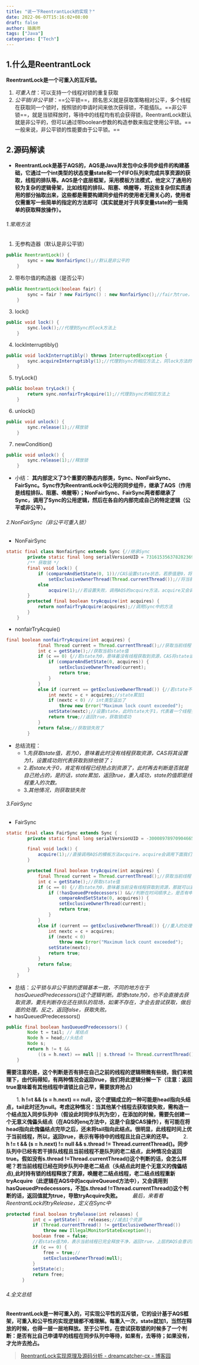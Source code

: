 ```yaml
---
title: "说一下ReentrantLock的实现？"
date: 2022-06-07T15:16:02+08:00
draft: false
author: 插画师
tags: ["Java"]
categories: ["Tech"]
---
```


## 1.什么是ReentrantLock
**ReentrantLock是一个可重入的互斥锁。**
1. *可重入性*：可以支持一个线程对锁的重复获取
2. *公平锁/非公平锁*：==公平锁==，顾名思义就是获取策略相对公平，多个线程在获取同一个锁时，按照锁的申请时间来依次获得锁，不能插队。==非公平锁==，就是当锁释放时，等待中的线程均有机会获得锁，ReentrantLock默认就是非公平的，但可以通过带boolean参数的构造参数来指定使用公平锁。==一般来说，非公平锁的性能要由于公平锁。==

## 2.源码解读
- **ReentrantLock是基于AQS的，AQS是Java并发包中众多同步组件的构建基础，它通过一个int类型的状态变量state和一个FIFO队列来完成共享资源的获取，线程的排队等。AQS是个底层框架，采用模板方法模式，他定义了通用的较为复杂的逻辑骨架，比如线程的排队、阻塞、唤醒等，将这些复杂但实质通用的部分抽取出来，这些都是需要构建同步组件的使用者无需关心的，使用者仅需重写一些简单的指定的方法即可（其实就是对于共享变量state的一些简单的获取释放操作）。**

###### 1.常用方法
1. 无参构造器（默认是非公平锁）
```Java
public ReentrantLock() {
        sync = new NonfairSync();//默认是非公平的
    }
```
2. 带布尔值的构造器（是否公平）
```Java
public ReentrantLock(boolean fair) {
        sync = fair ? new FairSync() : new NonfairSync();//fair为true，公平锁；反之，非公平锁
    }
```
3. lock()
```Java
public void lock() {
        sync.lock();//代理到Sync的lock方法上
    }
```
4. lockInterruptibly()
```Java
public void lockInterruptibly() throws InterruptedException {
        sync.acquireInterruptibly(1);//代理到sync的相应方法上，同lock方法的区别是此方法响应中断
    }
```
5. tryLock()
```Java
public boolean tryLock() {
        return sync.nonfairTryAcquire(1);//代理到sync的相应方法上
    }
```
6. unlock()
```Java
public void unlock() {
        sync.release(1);//释放锁
    }
```
7. newCondition()
```Java
public void unlock() {
        sync.release(1);//释放锁
    }
```
- 小结： **其内部定义了3个重要的静态内部类，Sync、NonFairSync、FairSync。Sync作为ReentrantLock中公用的同步组件，继承了AQS（作用是线程排队、阻塞、唤醒等）；NonFairSync、FairSync两者都继承了Sync，调用了Sync的公用逻辑，然后在各自的内部完成自己的特定逻辑（公平或非公平）。**

###### 2.NonFairSync（非公平可重入锁）
- NonFairSync
```Java
static final class NonfairSync extends Sync {//继承Sync
        private static final long serialVersionUID = 7316153563782823691L;
        /** 获取锁 */
        final void lock() {
            if (compareAndSetState(0, 1))//CAS设置state状态，若原值是0，将其置为1
                setExclusiveOwnerThread(Thread.currentThread());//将当前线程标记为已持有锁
            else
                acquire(1);//若设置失败，调用AQS的acquire方法，acquire又会调用我们下面重写的tryAcquire方法。这里说的调用失败有两种情况：1当前没有线程获取到资源，state为0，但是将state由0设置为1的时候，其他线程抢占资源，将state修改了，导致了CAS失败；2 state原本就不为0，也就是已经有线程获取到资源了，有可能是别的线程获取到资源，也有可能是当前线程获取的，这时线程又重复去获取，所以去tryAcquire中的nonfairTryAcquire我们应该就能看到可重入的实现逻辑了。
        }
        protected final boolean tryAcquire(int acquires) {
            return nonfairTryAcquire(acquires);//调用Sync中的方法
        }
    }
```
- nonfairTryAcquie()
```Java
final boolean nonfairTryAcquire(int acquires) {
            final Thread current = Thread.currentThread();//获取当前线程
            int c = getState();//获取当前state值
            if (c == 0) {//若state为0，意味着没有线程获取到资源，CAS将state设置为1，并将当前线程标记我获取到排他锁的线程，返回true
                if (compareAndSetState(0, acquires)) {
                    setExclusiveOwnerThread(current);
                    return true;
                }
            }
            else if (current == getExclusiveOwnerThread()) {//若state不为0，但是持有锁的线程是当前线程
                int nextc = c + acquires;//state累加1
                if (nextc < 0) // int类型溢出了
                    throw new Error("Maximum lock count exceeded");
                setState(nextc);//设置state，此时state大于1，代表着一个线程多次获锁，state的值即是线程重入的次数
                return true;//返回true，获取锁成功
            }
            return false;//获取锁失败了
        }
```
- 总结流程：
	- 1.*先获取state值，若为0，意味着此时没有线程获取资源，CAS将其设置为1，设置成功则代表获取到排他锁了；*
	- 2.*若state大于0，肯定有线程已经抢占到资源了，此时再去判断是否就是自己抢占的，是的话，state累加，返回true，重入成功，state的值即是线程重入的次数。*
	- 3.*其他情况，则获取锁失败*

###### 3.FairSync
- FairSync
```Java
static final class FairSync extends Sync {
        private static final long serialVersionUID = -3000897897090466540L;

        final void lock() {
            acquire(1);//直接调用AQS的模板方法acquire，acquire会调用下面我们重写的这个tryAcquire
        }

        protected final boolean tryAcquire(int acquires) {
            final Thread current = Thread.currentThread();//获取当前线程
            int c = getState();//获取state值
            if (c == 0) {//若state为0，意味着当前没有线程获取到资源，那就可以直接获取资源了吗？NO!这不就跟之前的非公平锁的逻辑一样了嘛。看下面的逻辑
                if (!hasQueuedPredecessors() &&//判断在时间顺序上，是否有申请锁排在自己之前的线程，若没有，才能去获取，CAS设置state，并标记当前线程为持有排他锁的线程；反之，不能获取！这即是公平的处理方式。
                    compareAndSetState(0, acquires)) {
                    setExclusiveOwnerThread(current);
                    return true;
                }
            }
            else if (current == getExclusiveOwnerThread()) {//重入的处理逻辑，与上文一致，不再赘述
                int nextc = c + acquires;
                if (nextc < 0)
                    throw new Error("Maximum lock count exceeded");
                setState(nextc);
                return true;
            }
            return false;
        }
    }
```
 - 总结：*公平锁与非公平锁的逻辑基本一致，不同的地方在于hasQueuedPredecessors()这个逻辑判断。即使state为0，也不会直接去获取资源，要先判断存在还在排队的现场，如果不存在，才会去尝试获取，做后面的处理。反之，返回false，获取失败。*
- hasQueuedPredecessors()
```Java
public final boolean hasQueuedPredecessors() {
        Node t = tail; // 尾结点
        Node h = head;//头结点
        Node s;
        return h != t &&
            ((s = h.next) == null || s.thread != Thread.currentThread());//判断是否有排在自己之前的线程
    }
```
**需要注意的是，这个判断是否有排在自己之前的线程的逻辑稍微有些绕，我们来梳理下，由代码得知，有两种情况会返回true，我们将此逻辑分解一下（注意：返回true意味着有其他线程申请锁比自己早，需要放弃抢占）**

　　1. **h !=t && (s = h.next) == null，这个逻辑成立的一种可能是head指向头结点，tail此时还为null。考虑这种情况：当其他某个线程去获取锁失败，需构造一个结点加入同步队列中（假设此时同步队列为空），在添加的时候，需要先创建一个无意义傀儡头结点（在AQS的enq方法中，这是个自旋CAS操作），有可能在将head指向此傀儡结点完毕之后，还未将tail指向此结点。很明显，此线程时间上优于当前线程，所以，返回true，表示有等待中的线程且比自己来的还早。**
　　2. **h != t && (s = h.next) != null && s.thread != Thread.currentThread()。同步队列中已经有若干排队线程且当前线程不是队列的老二结点，此种情况会返回true。假如没有s.thread !=Thread.currentThread()这个判断的话，会怎么样呢？若当前线程已经在同步队列中是老二结点（头结点此时是个无意义的傀儡结点),此时持有锁的线程释放了资源，唤醒老二结点线程，老二结点线程重新tryAcquire（此逻辑在AQS中的acquireQueued方法中），又会调用到hasQueuedPredecessors，不加s.thread !=Thread.currentThread()这个判断的话，返回值就为true，导致tryAcquire失败。**
　　*最后，来看看ReentrantLock的tryRelease，定义在Sync中*
  ```Java
protected final boolean tryRelease(int releases) {
            int c = getState() - releases;//减去1个资源
            if (Thread.currentThread() != getExclusiveOwnerThread())
                throw new IllegalMonitorStateException();
            boolean free = false;
            //若state值为0，表示当前线程已完全释放干净，返回true，上层的AQS会意识到资源已空出。若不为0，则表示线程还占有资源，只不过将此次重入的资源的释放了而已，返回false。
            if (c == 0) {
                free = true;//
                setExclusiveOwnerThread(null);
            }
            setState(c);
            return free;
        }
  ```
###### 4.全文总结
**ReentrantLock是一种可重入的，可实现公平性的互斥锁，它的设计基于AQS框架，可重入和公平性的实现逻辑都不难理解。每重入一次，state就加1，当然在释放的时候，也得一层一层地释放。至于公平性，在尝试获取锁的时候多了一个判断：是否有比自己申请早的线程在同步队列中等待，如果有，去等待；如果没有，才允许去抢占。**

> [ReentrantLock实现原理及源码分析 - dreamcatcher-cx - 博客园](https://www.cnblogs.com/chengxiao/p/7255941.html)
